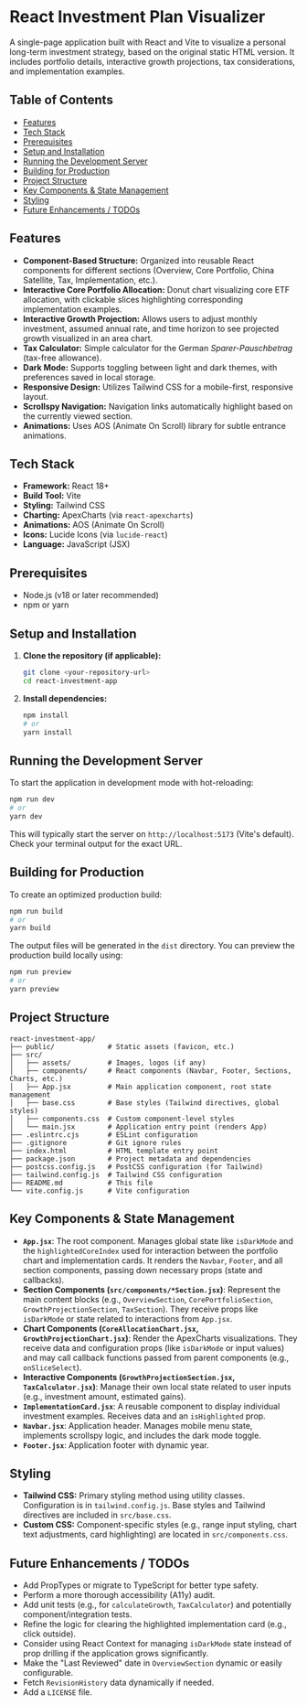 # React Investment Plan Visualizer

A single-page application built with React and Vite to visualize a personal long-term investment strategy, based on the original static HTML version.
It includes portfolio details, interactive growth projections, tax considerations, and implementation examples.

## Table of Contents

*   [Features](#features)
*   [Tech Stack](#tech-stack)
*   [Prerequisites](#prerequisites)
*   [Setup and Installation](#setup-and-installation)
*   [Running the Development Server](#running-the-development-server)
*   [Building for Production](#building-for-production)
*   [Project Structure](#project-structure)
*   [Key Components & State Management](#key-components--state-management)
*   [Styling](#styling)
*   [Future Enhancements / TODOs](#future-enhancements--todos)

## Features

*   **Component-Based Structure:** Organized into reusable React components for different sections (Overview, Core Portfolio, China Satellite, Tax, Implementation, etc.).
*   **Interactive Core Portfolio Allocation:** Donut chart visualizing core ETF allocation, with clickable slices highlighting corresponding implementation examples.
*   **Interactive Growth Projection:** Allows users to adjust monthly investment, assumed annual rate, and time horizon to see projected growth visualized in an area chart.
*   **Tax Calculator:** Simple calculator for the German *Sparer-Pauschbetrag* (tax-free allowance).
*   **Dark Mode:** Supports toggling between light and dark themes, with preferences saved in local storage.
*   **Responsive Design:** Utilizes Tailwind CSS for a mobile-first, responsive layout.
*   **Scrollspy Navigation:** Navigation links automatically highlight based on the currently viewed section.
*   **Animations:** Uses AOS (Animate On Scroll) library for subtle entrance animations.

## Tech Stack

*   **Framework:** React 18+
*   **Build Tool:** Vite
*   **Styling:** Tailwind CSS
*   **Charting:** ApexCharts (via `react-apexcharts`)
*   **Animations:** AOS (Animate On Scroll)
*   **Icons:** Lucide Icons (via `lucide-react`)
*   **Language:** JavaScript (JSX)

## Prerequisites

*   Node.js (v18 or later recommended)
*   npm or yarn

## Setup and Installation

1.  **Clone the repository (if applicable):**
    ```bash
    git clone <your-repository-url>
    cd react-investment-app
    ```

2.  **Install dependencies:**
    ```bash
    npm install
    # or
    yarn install
    ```

## Running the Development Server

To start the application in development mode with hot-reloading:

```bash
npm run dev
# or
yarn dev
```

This will typically start the server on `http://localhost:5173` (Vite's default). Check your terminal output for the exact URL.

## Building for Production

To create an optimized production build:

```bash
npm run build
# or
yarn build
```

The output files will be generated in the `dist` directory. You can preview the production build locally using:

```bash
npm run preview
# or
yarn preview
```

## Project Structure

```
react-investment-app/
├── public/             # Static assets (favicon, etc.)
├── src/
│   ├── assets/         # Images, logos (if any)
│   ├── components/     # React components (Navbar, Footer, Sections, Charts, etc.)
│   ├── App.jsx         # Main application component, root state management
│   ├── base.css        # Base styles (Tailwind directives, global styles)
│   ├── components.css  # Custom component-level styles
│   └── main.jsx        # Application entry point (renders App)
├── .eslintrc.cjs       # ESLint configuration
├── .gitignore          # Git ignore rules
├── index.html          # HTML template entry point
├── package.json        # Project metadata and dependencies
├── postcss.config.js   # PostCSS configuration (for Tailwind)
├── tailwind.config.js  # Tailwind CSS configuration
├── README.md           # This file
└── vite.config.js      # Vite configuration
```

## Key Components & State Management

*   **`App.jsx`**: The root component. Manages global state like `isDarkMode` and the `highlightedCoreIndex` used for interaction between the portfolio chart and implementation cards. It renders the `Navbar`, `Footer`, and all section components, passing down necessary props (state and callbacks).
*   **Section Components (`src/components/*Section.jsx`)**: Represent the main content blocks (e.g., `OverviewSection`, `CorePortfolioSection`, `GrowthProjectionSection`, `TaxSection`). They receive props like `isDarkMode` or state related to interactions from `App.jsx`.
*   **Chart Components (`CoreAllocationChart.jsx`, `GrowthProjectionChart.jsx`)**: Render the ApexCharts visualizations. They receive data and configuration props (like `isDarkMode` or input values) and may call callback functions passed from parent components (e.g., `onSliceSelect`).
*   **Interactive Components (`GrowthProjectionSection.jsx`, `TaxCalculator.jsx`)**: Manage their own local state related to user inputs (e.g., investment amount, estimated gains).
*   **`ImplementationCard.jsx`**: A reusable component to display individual investment examples. Receives data and an `isHighlighted` prop.
*   **`Navbar.jsx`**: Application header. Manages mobile menu state, implements scrollspy logic, and includes the dark mode toggle.
*   **`Footer.jsx`**: Application footer with dynamic year.

## Styling

*   **Tailwind CSS:** Primary styling method using utility classes. Configuration is in `tailwind.config.js`. Base styles and Tailwind directives are included in `src/base.css`.
*   **Custom CSS:** Component-specific styles (e.g., range input styling, chart text adjustments, card highlighting) are located in `src/components.css`.

## Future Enhancements / TODOs

*   Add PropTypes or migrate to TypeScript for better type safety.
*   Perform a more thorough accessibility (A11y) audit.
*   Add unit tests (e.g., for `calculateGrowth`, `TaxCalculator`) and potentially component/integration tests.
*   Refine the logic for clearing the highlighted implementation card (e.g., click outside).
*   Consider using React Context for managing `isDarkMode` state instead of prop drilling if the application grows significantly.
*   Make the "Last Reviewed" date in `OverviewSection` dynamic or easily configurable.
*   Fetch `RevisionHistory` data dynamically if needed.
*   Add a `LICENSE` file.
